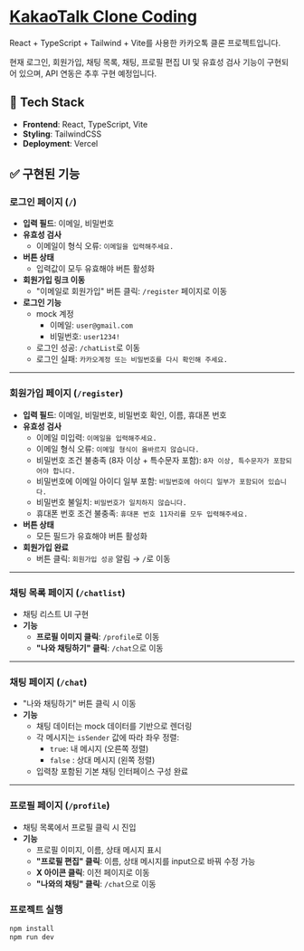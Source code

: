 # [KakaoTalk Clone Coding](https://kakaotalk-clone-coding.vercel.app/)

React + TypeScript + Tailwind + Vite를 사용한 카카오톡 클론 프로젝트입니다.

현재 로그인, 회원가입, 채팅 목록, 채팅, 프로필 편집 UI 및 유효성 검사 기능이 구현되어 있으며, API 연동은 추후 구현 예정입니다.

## 🔧 Tech Stack

- **Frontend**: React, TypeScript, Vite
- **Styling**: TailwindCSS
- **Deployment**: Vercel

## ✅ 구현된 기능

### 로그인 페이지 (`/`)

- **입력 필드**: 이메일, 비밀번호
- **유효성 검사**
  - 이메일이 형식 오류: `이메일을 입력해주세요.`
- **버튼 상태**
  - 입력값이 모두 유효해야 버튼 활성화
- **회원가입 링크 이동**
  - "이메일로 회원가입" 버튼 클릭: `/register` 페이지로 이동
- **로그인 기능**
  - mock 계정
    - 이메일: `user@gmail.com`
    - 비밀번호: `user1234!`
  - 로그인 성공: `/chatList`로 이동
  - 로그인 실패: `카카오계정 또는 비밀번호를 다시 확인해 주세요.`

---

### 회원가입 페이지 (`/register`)

- **입력 필드**: 이메일, 비밀번호, 비밀번호 확인, 이름, 휴대폰 번호
- **유효성 검사**
  - 이메일 미입력: `이메일을 입력해주세요.`
  - 이메일 형식 오류: `이메일 형식이 올바르지 않습니다.`
  - 비밀번호 조건 불충족 (8자 이상 + 특수문자 포함): `8자 이상, 특수문자가 포함되어야 합니다.`
  - 비밀번호에 이메일 아이디 일부 포함: `비밀번호에 아이디 일부가 포함되어 있습니다.`
  - 비밀번호 불일치: `비밀번호가 일치하지 않습니다.`
  - 휴대폰 번호 조건 불충족: `휴대폰 번호 11자리를 모두 입력해주세요.`
- **버튼 상태**
  - 모든 필드가 유효해야 버튼 활성화
- **회원가입 완료**
  - 버튼 클릭: `회원가입 성공` 알림 → `/`로 이동

---

### 채팅 목록 페이지 (`/chatlist`)

- 채팅 리스트 UI 구현
- **기능**
  - **프로필 이미지 클릭**: `/profile`로 이동
  - **"나와 채팅하기" 클릭**: `/chat`으로 이동

---

### 채팅 페이지 (`/chat`)

- "나와 채팅하기" 버튼 클릭 시 이동
- **기능**
  - 채팅 데이터는 mock 데이터를 기반으로 렌더링
  - 각 메시지는 `isSender` 값에 따라 좌우 정렬:
    - `true`: 내 메시지 (오른쪽 정렬)
    - `false` : 상대 메시지 (왼쪽 정렬)
  - 입력창 포함된 기본 채팅 인터페이스 구성 완료

---

### 프로필 페이지 (`/profile`)

- 채팅 목록에서 프로필 클릭 시 진입
- **기능**
  - 프로필 이미지, 이름, 상태 메시지 표시
  - **"프로필 편집" 클릭**: 이름, 상태 메시지를 input으로 바꿔 수정 가능
  - **X 아이콘 클릭**: 이전 페이지로 이동
  - **"나와의 채팅" 클릭**: `/chat`으로 이동

### 프로젝트 실행

```bash
npm install
npm run dev
```
